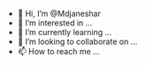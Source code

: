 - 👋 Hi, I’m @Mdjaneshar
- 👀 I’m interested in ...
- 🌱 I’m currently learning ...
- 💞️ I’m looking to collaborate on ...
- 📫 How to reach me ...

<!---
Mdjaneshar/Mdjaneshar is a ✨ special ✨ repository because its `README.md` (this file) appears on your GitHub profile.
You can click the Preview link to take a look at your changes.
--->
